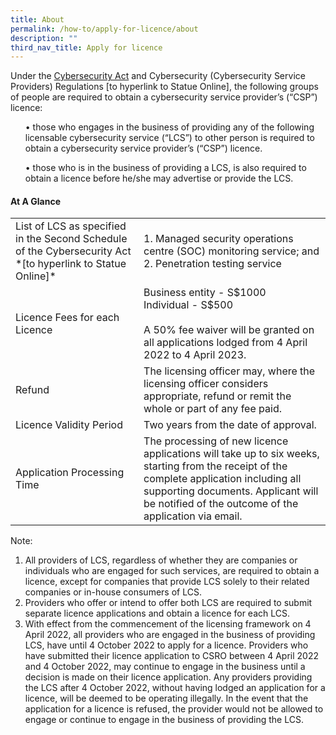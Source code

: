 ```yaml
---
title: About
permalink: /how-to/apply-for-licence/about
description: ""
third_nav_title: Apply for licence
---
```

Under the [Cybersecurity Act](https://sso.agc.gov.sg/Acts-Supp/9-2018/) and Cybersecurity (Cybersecurity Service Providers) Regulations [to hyperlink to Statue Online], the following groups of people are required to obtain a cybersecurity service provider’s (“CSP”) licence:
<ol>•	those who engages in the business of providing any of the following licensable cybersecurity service (“LCS”) to other person is required to obtain a cybersecurity service provider’s (“CSP”) licence.</ol>
<ol>•	those who is in the business of providing a LCS, is also required to obtain a licence before he/she may advertise or provide the LCS.</ol>

#### At A Glance<br>

<table class="table-v">
    <tr>
    <td>List of LCS as specified in the Second Schedule of the Cybersecurity Act *[to hyperlink to Statue Online]*</td>
    <td>1. Managed security operations centre (SOC) monitoring service; and<br>
2. Penetration testing service
</td>
  </tr><tr>
	<td>Licence Fees for each Licence</td>
    <td>Business entity - S$1000 <br>Individual - S$500<br><br>A 50% fee waiver will be granted on all applications lodged from 4 April 2022 to 4 April 2023.</td>
  </tr>
  <tr>
		<td>Refund</td>
    <td>The licensing officer may, where the licensing officer considers appropriate, refund or remit the whole or part of any fee paid.</td>
  </tr>
  <tr>
		<td>Licence Validity Period</td>
		<td>Two years from the date of approval.</td>
  </tr>
	<td>Application Processing Time</td>
    <td>The processing of new licence applications will take up to six weeks, starting from the receipt of the complete application including all supporting documents. Applicant will be notified of the outcome of the application via email.</td>
</table>

Note:
<ol>
<li>All providers of LCS, regardless of whether they are companies or individuals who are engaged for such services, are required to obtain a licence, except for companies that provide LCS solely to their related companies or in-house consumers of LCS.</li>
	
<li>Providers who offer or intend to offer both LCS are required to submit separate licence applications and obtain a licence for each LCS.</li>
	
<li>With effect from the commencement of the licensing framework on 4 April 2022, all providers who are engaged in the business of providing LCS, have until 4 October 2022 to apply for a licence. Providers who have submitted their licence application to CSRO between 4 April 2022 and 4 October 2022, may continue to engage in the business until a decision is made on their licence application. Any providers providing the LCS after 4 October 2022, without having lodged an application for a licence, will be deemed to be operating illegally. In the event that the application for a licence is refused, the provider would not be allowed to engage or continue to engage in the business of providing the LCS.</li>